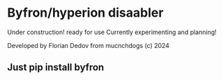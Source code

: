 # Byfron/hyperion disaabler

Under construction!  ready for use Currently experimenting and planning!

Developed by Florian Dedov from mucnchdogs (c) 2024

## Just pip install byfron
